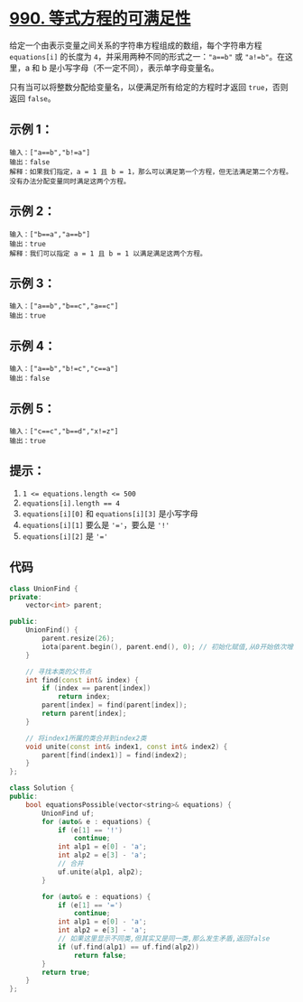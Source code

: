 # [990. 等式方程的可满足性](https://leetcode.cn/problems/satisfiability-of-equality-equations/)

给定一个由表示变量之间关系的字符串方程组成的数组，每个字符串方程 `equations[i]` 的长度为 `4`，并采用两种不同的形式之一：`"a==b"` 或 `"a!=b"`。在这里，a 和 b 是小写字母（不一定不同），表示单字母变量名。

只有当可以将整数分配给变量名，以便满足所有给定的方程时才返回 `true`，否则返回 `false`。 

## **示例 1：**

```
输入：["a==b","b!=a"]
输出：false
解释：如果我们指定，a = 1 且 b = 1，那么可以满足第一个方程，但无法满足第二个方程。没有办法分配变量同时满足这两个方程。
```

## **示例 2：**

```
输入：["b==a","a==b"]
输出：true
解释：我们可以指定 a = 1 且 b = 1 以满足满足这两个方程。
```

## **示例 3：**

```
输入：["a==b","b==c","a==c"]
输出：true
```

## **示例 4：**

```
输入：["a==b","b!=c","c==a"]
输出：false
```

## **示例 5：**

```
输入：["c==c","b==d","x!=z"]
输出：true
```

## **提示：**

1. `1 <= equations.length <= 500`
2. `equations[i].length == 4`
3. `equations[i][0]` 和 `equations[i][3]` 是小写字母
4. `equations[i][1]` 要么是 `'='`，要么是 `'!'`
5. `equations[i][2]` 是 `'='`

## 代码

```cpp
class UnionFind {
private:
    vector<int> parent;

public:
    UnionFind() {
        parent.resize(26);
        iota(parent.begin(), parent.end(), 0); // 初始化赋值,从0开始依次增加
    }

    // 寻找本类的父节点
    int find(const int& index) {
        if (index == parent[index])
            return index;
        parent[index] = find(parent[index]);
        return parent[index];
    }

    // 将index1所属的类合并到index2类
    void unite(const int& index1, const int& index2) {
        parent[find(index1)] = find(index2);
    }
};

class Solution {
public:
    bool equationsPossible(vector<string>& equations) {
        UnionFind uf;
        for (auto& e : equations) {
            if (e[1] == '!')
                continue;
            int alp1 = e[0] - 'a';
            int alp2 = e[3] - 'a';
            // 合并
            uf.unite(alp1, alp2);
        }

        for (auto& e : equations) {
            if (e[1] == '=')
                continue;
            int alp1 = e[0] - 'a';
            int alp2 = e[3] - 'a';
            // 如果这里显示不同类,但其实又是同一类,那么发生矛盾,返回false
            if (uf.find(alp1) == uf.find(alp2))
                return false;
        }
        return true;
    }
};
```

